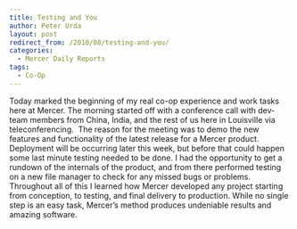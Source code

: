 ```yaml
---
title: Testing and You
author: Peter Urda
layout: post
redirect_from: /2010/08/testing-and-you/
categories:
  - Mercer Daily Reports
tags:
  - Co-Op
---
```

Today marked the beginning of my real co-op experience and work tasks here at Mercer. The morning started off with a conference call with dev-team members from China, India, and the rest of us here in Louisville via teleconferencing.  The reason for the meeting was to demo the new features and functionality of the latest release for a Mercer product. Deployment will be occurring later this week, but before that could happen some last minute testing needed to be done. I had the opportunity to get a rundown of the internals of the product, and from there performed testing on a new file manager to check for any missed bugs or problems. Throughout all of this I learned how Mercer developed any project starting from conception, to testing, and final delivery to production. While no single step is an easy task, Mercer&#8217;s method produces undeniable results and amazing software.